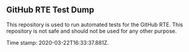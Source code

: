 ## GitHub RTE Test Dump

This repository is used to run automated tests for the GitHub RTE.
This repository is not safe and should not be used for any other purpose.

Time stamp: 2020-03-22T16:33:37.881Z.
